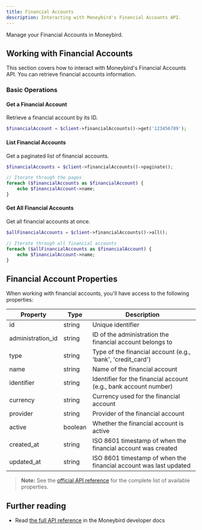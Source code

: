 ```yaml
---
title: Financial Accounts
description: Interacting with Moneybird's Financial Accounts API.
---
```


Manage your Financial Accounts in Moneybird.

## Working with Financial Accounts

This section covers how to interact with Moneybird's Financial Accounts API. You can retrieve financial accounts information.

### Basic Operations

#### Get a Financial Account

Retrieve a financial account by its ID.

```php
$financialAccount = $client->financialAccounts()->get('123456789');
```

#### List Financial Accounts

Get a paginated list of financial accounts.

```php
$financialAccounts = $client->financialAccounts()->paginate();

// Iterate through the pages
foreach ($financialAccounts as $financialAccount) {
    echo $financialAccount->name;
}
```

#### Get All Financial Accounts

Get all financial accounts at once.

```php
$allFinancialAccounts = $client->financialAccounts()->all();

// Iterate through all financial accounts
foreach ($allFinancialAccounts as $financialAccount) {
    echo $financialAccount->name;
}
```

## Financial Account Properties

When working with financial accounts, you'll have access to the following properties:

| Property | Type | Description |
|----------|------|-------------|
| id | string | Unique identifier |
| administration_id | string | ID of the administration the financial account belongs to |
| type | string | Type of the financial account (e.g., 'bank', 'credit_card') |
| name | string | Name of the financial account |
| identifier | string | Identifier for the financial account (e.g., bank account number) |
| currency | string | Currency used for the financial account |
| provider | string | Provider of the financial account |
| active | boolean | Whether the financial account is active |
| created_at | string | ISO 8601 timestamp of when the financial account was created |
| updated_at | string | ISO 8601 timestamp of when the financial account was last updated |

> **Note:** See the [official API reference](https://developer.moneybird.com/api/financial_accounts/) for the complete list of available properties.

## Further reading

- Read [the full API reference](https://developer.moneybird.com/api/financial_accounts/) in the Moneybird developer docs
